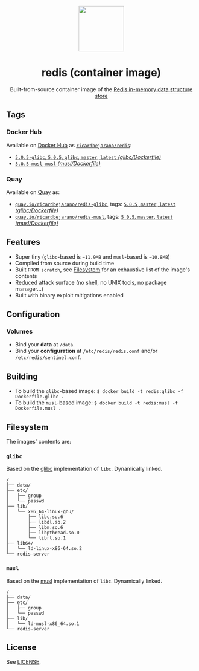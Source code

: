 <p align=center><img src=https://emojipedia-us.s3.dualstack.us-west-1.amazonaws.com/thumbs/160/apple/198/balloon_1f388.png width=120px></p>
<h1 align=center>redis (container image)</h1>
<p align=center>Built-from-source container image of the <a href=https://redis.io>Redis in-memory data structure store</a></p>


## Tags

### Docker Hub

Available on [Docker Hub](https://hub.docker.com) as [`ricardbejarano/redis`](https://hub.docker.com/r/ricardbejarano/redis):

- [`5.0.5-glibc`, `5.0.5`, `glibc`, `master`, `latest` *(glibc/Dockerfile)*](https://github.com/ricardbejarano/redis/blob/master/glibc/Dockerfile)
- [`5.0.5-musl`, `musl` *(musl/Dockerfile)*](https://github.com/ricardbejarano/redis/blob/master/musl/Dockerfile)

### Quay

Available on [Quay](https://quay.io) as:

- [`quay.io/ricardbejarano/redis-glibc`](https://quay.io/repository/ricardbejarano/redis-glibc), tags: [`5.0.5`, `master`, `latest` *(glibc/Dockerfile)*](https://github.com/ricardbejarano/redis/blob/master/glibc/Dockerfile)
- [`quay.io/ricardbejarano/redis-musl`](https://quay.io/repository/ricardbejarano/redis-musl), tags: [`5.0.5`, `master`, `latest` *(musl/Dockerfile)*](https://github.com/ricardbejarano/redis/blob/master/musl/Dockerfile)


## Features

* Super tiny (`glibc`-based is `~11.9MB` and `musl`-based is `~10.8MB`)
* Compiled from source during build time
* Built `FROM scratch`, see [Filesystem](#filesystem) for an exhaustive list of the image's contents
* Reduced attack surface (no shell, no UNIX tools, no package manager...)
* Built with binary exploit mitigations enabled


## Configuration

### Volumes

- Bind your **data** at `/data`.
- Bind your **configuration** at `/etc/redis/redis.conf` and/or `/etc/redis/sentinel.conf`.


## Building

- To build the `glibc`-based image: `$ docker build -t redis:glibc -f Dockerfile.glibc .`
- To build the `musl`-based image: `$ docker build -t redis:musl -f Dockerfile.musl .`


## Filesystem

The images' contents are:

### `glibc`

Based on the [glibc](https://www.gnu.org/software/libc/) implementation of `libc`. Dynamically linked.

```
/
├── data/
├── etc/
│   ├── group
│   └── passwd
├── lib/
│   └── x86_64-linux-gnu/
│       ├── libc.so.6
│       ├── libdl.so.2
│       ├── libm.so.6
│       ├── libpthread.so.0
│       └── librt.so.1
├── lib64/
│   └── ld-linux-x86-64.so.2
└── redis-server
```

### `musl`

Based on the [musl](https://www.musl-libc.org/) implementation of `libc`. Dynamically linked.

```
/
├── data/
├── etc/
│   ├── group
│   └── passwd
├── lib/
│   └── ld-musl-x86_64.so.1
└── redis-server
```


## License

See [LICENSE](https://github.com/ricardbejarano/redis/blob/master/LICENSE).
